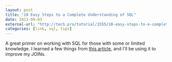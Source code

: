 ```yaml
---
layout: post
title: "10 Easy Steps to a Complete Understanding of SQL"
date: 2013-09-03
external-url: "http://tech.pro/tutorial/1555/10-easy-steps-to-a-complete-understanding-of-sql/"
categories: [link, sql, tips]
---
```


A great primer on working with SQL for those with some or limited knowledge. I learned a few things from [this article](http://tech.pro/tutorial/1555/10-easy-steps-to-a-complete-understanding-of-sql/), and I'll be using it to improve my JOINs. 

